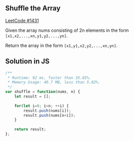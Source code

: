 ## Shuffle the Array

[LeetCode #1431](https://leetcode.com/problems/shuffle-the-array/)

Given the array nums consisting of 2n elements in the form `[x1,x2,...,xn,y1,y2,...,yn]`.

Return the array in the form `[x1,y1,x2,y2,...,xn,yn]`.

## Solution in JS

```js
/**
 * Runtime: 92 ms, faster than 35.85%.
 * Memory Usage: 40.7 MB, less than 5.02%.
 */
var shuffle = function(nums, n) {
    let result = [];
    
    for(let i=0; i<n; ++i) {
        result.push(nums[i]);
        result.push(nums[n+i]);
    }
    
    return result;
};
```